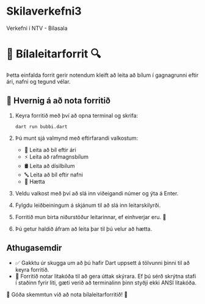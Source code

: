 # Skilaverkefni3
Verkefni í NTV - Bílasala

# 🚗 Bílaleitarforrit 🔍

Þetta einfalda forrit gerir notendum kleift að leita að bílum í gagnagrunni eftir ári, nafni og tegund vélar.

## 🚀 Hvernig á að nota forritið

1. Keyra forritið með því að opna terminal og skrifa:
   ```
   dart run bubbi.dart
   ```

2. Þú munt sjá valmynd með eftirfarandi valkostum:
   - 📅 Leita að bíl eftir ári
   - ⚡ Leita að rafmagnsbílum
   - 🛢️ Leita að dísilbílum
   - 🔤 Leita að bíl eftir nafni
   - 🚪 Hætta

3. Veldu valkost með því að slá inn viðeigandi númer og ýta á Enter.

4. Fylgdu leiðbeiningum á skjánum til að slá inn leitarskilyrði.

5. Forritið mun birta niðurstöður leitarinnar, ef einhverjar eru. 🎉

6. Þú getur haldið áfram að leita þar til þú velur að hætta.

## Athugasemdir

- ✅ Gakktu úr skugga um að þú hafir Dart uppsett á tölvunni þinni til að keyra forritið.
- 🌈 Forritið notar litakóða til að gera úttak skýrara. Ef þú sérð skrýtna stafi í staðinn fyrir liti, gæti verið að terminalinn þinn styðji ekki ANSI litakóða.

🎈 Góða skemmtun við að nota bílaleitarforritið! 🎈

